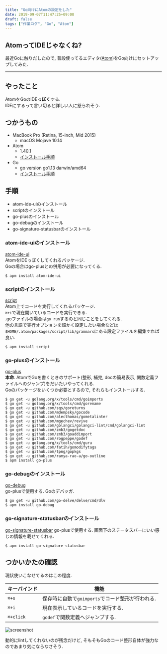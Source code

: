 ```yaml
---
title: "Go向けにAtomの設定をした"
date: 2019-09-07T11:47:25+09:00
draft: false
tags: ["作業ログ", "Go", "Atom"]
---
```


## AtomってIDEじゃなくね?  
最近Goに触りだしたので, 普段使ってるエディタ([Atom](https://atom.io/))をGo向けにセットアップしてみた.  

<!--more-->
---

## やったこと
AtomをGoのIDE**っぽく**する.  
IDEにするって言い切ると詳しい人に怒られそう.  

## つかうもの
- MacBook Pro (Retina, 15-inch, Mid 2015)
    - macOS Mojave 10.14
- Atom
    - 1.40.1
    - [インストール手順](https://github.com/uzimihsr/setup/blob/master/atom.md)
- Go
    - go version go1.13 darwin/amd64
    - [インストール手順](https://github.com/uzimihsr/setup/blob/master/go.md)

## 手順
- atom-ide-uiのインストール
- scriptのインストール
- go-plusのインストール
- go-debugのインストール
- go-signature-statusbarのインストール

### atom-ide-uiのインストール
[atom-ide-ui](https://atom.io/packages/atom-ide-ui)  
AtomをIDEっぽくしてくれるパッケージ.  
Goの場合はgo-plusとの併用が必要になってくる.  
```
$ apm install atom-ide-ui
```

### scriptのインストール
[script](https://atom.io/packages/script)  
Atom上でコードを実行してくれるパッケージ.  
`⌘+i`で現在開いているコードを実行できる.  
.goファイルの場合は`go run`するのと同じことをしてくれる.  
他の言語で実行オプションを細かく設定したい場合などは`$HOME/.atom/packages/script/lib/grammars`にある設定ファイルを編集すれば良い.  
```
$ apm install script
```

### go-plusのインストール
[go-plus](https://atom.io/packages/go-plus)  
**本命**. AtomでGoを書くときのサポート(整形, 補完, docの簡易表示, 関数定義ファイルへのジャンプ)をだいたいやってくれる.  
Goのパッケージをいくつか必要とするので, それらもインストールする.  
```
$ go get -u golang.org/x/tools/cmd/goimports
$ go get -u golang.org/x/tools/cmd/gorename
$ go get -u github.com/sqs/goreturns
$ go get -u github.com/mdempsky/gocode
$ go get -u github.com/alecthomas/gometalinter
$ go get -u github.com/mgechev/revive
$ go get -u github.com/golangci/golangci-lint/cmd/golangci-lint
$ go get -u github.com/zmb3/gogetdoc
$ go get -u github.com/zmb3/goaddimport
$ go get -u github.com/rogpeppe/godef
$ go get -u golang.org/x/tools/cmd/guru
$ go get -u github.com/fatih/gomodifytags
$ go get -u github.com/tpng/gopkgs
$ go get -u github.com/ramya-rao-a/go-outline
$ apm install go-plus
```

### go-debugのインストール
[go-debug](https://atom.io/packages/go-debug)  
go-plusで使用する. Goのデバッガ.  
```
$ go get -u github.com/go-delve/delve/cmd/dlv
$ apm install go-debug
```

### go-signature-statusbarのインストール
[go-signature-statusbar](https://atom.io/packages/go-signature-statusbar)
go-plusで使用する. 画面下のステータスバーにいい感じの情報を載せてくれる.  
```
$ apm install go-signature-statusbar
```

## つかいかたの確認
現状使いこなせてるのはこの程度.  

|キーバインド|機能|
|---|---|
|`⌘+s`|保存時に自動で`goimports`でコード整形が行われる.|
|`⌘+i`|現在表示しているコードを実行する.|
|`⌘+click`|`godef`で関数定義へジャンプする.|

![screenshot](/images/2019-09-07-screenshot.png)

動的にlintしてくれないのが残念だけど, そもそもGoのコード整形自体が強力なのであまり気にならなさそう.
